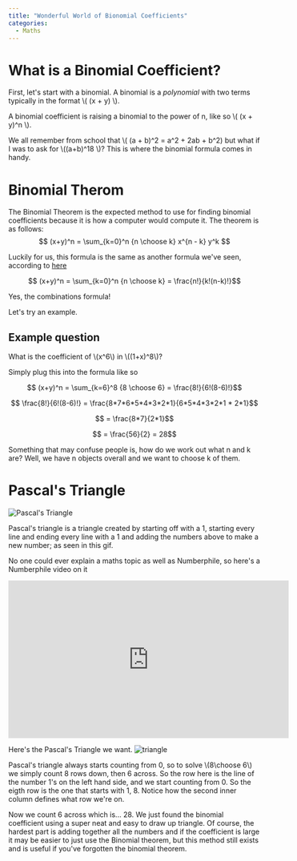 ```yaml
---
title: "Wonderful World of Bionomial Coefficients"
categories:
  - Maths
---
```


# What is a Binomial Coefficient?

First, let's start with a binomial.
A binomial is a _polynomial_ with two terms typically in the format \\( (x + y) \\).

A binomial coefficient is raising a binomial to the power of n, like so \\( (x + y)^n \\).

We all remember from school that \\( (a + b)^2 = a^2 + 2ab + b^2) but what if I was to ask for \\((a+b)^18 \\)? This is where the binomial formula comes in handy. 

# Binomial Therom

The Binomial Theorem is the expected method to use for finding binomial coefficients because it is how a computer would compute it.
The theorem is as follows:
$$ (x+y)^n = \sum_{k=0}^n {n \choose k} x^{n - k} y^k $$

Luckily for us, this formula is the same as another formula we've seen, according to [here](http://www.purplemath.com/modules/binomial.htm)

$$ (x+y)^n = \sum_{k=0}^n {n \choose k} = \frac{n!}{k!(n-k)!}$$

Yes, the combinations formula! 

Let's try an example.

## Example question

What is the coefficient of \\(x^6\\) in \\((1+x)^8\\)?

Simply plug this into the formula like so

$$ (x+y)^n = \sum_{k=6}^8 {8 \choose 6} = \frac{8!}{6!(8-6)!}$$


$$ \frac{8!}{6!(8-6)!} = \frac{8*7*6*5*4*3*2*1}{6*5*4*3*2*1 * 2*1}$$ 

$$ = \frac{8*7}{2*1}$$

$$ = \frac{56}{2} = 28$$

Something that may confuse people is, how do we work out what n and k are? Well, we have n objects overall and we want to choose k of them. 

# Pascal's Triangle

![Pascal's Triangle](https://upload.wikimedia.org/wikipedia/commons/0/0d/PascalTriangleAnimated2.gif)

Pascal's triangle is a triangle created by starting off with a 1, starting every line and ending every line with a 1 and adding the numbers above to make a new number; as seen in this gif.

No one could ever explain a maths topic as well as Numberphile, so here's a Numberphile video on it

<iframe width="560" height="315" src="https://www.youtube.com/embed/0iMtlus-afo" frameborder="0" gesture="media" allow="encrypted-media" allowfullscreen></iframe>

Here's the Pascal's Triangle we want.
![triangle](https://i.stack.imgur.com/C93ol.png)

Pascal's triangle always starts counting from 0, so to solve \\(8\choose 6\\) we simply count 8 rows down, then 6 across. So the row here is the line of the number 1's on the left hand side, and we start counting from 0. So the eigth row is the one that starts with 1, 8. Notice how the second inner column defines what row we're on. 

Now we count 6 across which is... 28. We just found the binomial coefficient using a super neat and easy to draw up triangle. Of course, the hardest part is adding together all the numbers and if the coefficient is large it may be easier to just use the Binomial theorem, but this method still exists and is useful if you've forgotten the binomial theorem.



